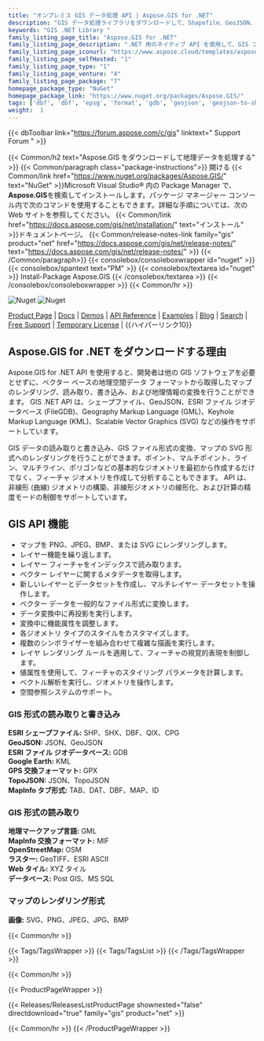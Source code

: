 ```yaml
---
title: "オンプレミス GIS データ処理 API | Aspose.GIS for .NET"
description: "GIS データ処理ライブラリをダウンロードして、Shapefile、GeoJSON、FIleGDB、KML、OSM XML などの最も一般的な GIS ファイル形式の読み取り、書き込み、変換を行い、サポートされている形式から SVG へのマップをレンダリングします。"
keywords: "GIS .NET Library "
family_listing_page_title: "Aspose.GIS for .NET"
family_listing_page_description: ".NET 用のネイティブ API を使用して、GIS ファイル形式を作成、編集、変換する高性能アプリを開発します。"
family_listing_page_iconurl: "https://www.aspose.cloud/templates/aspose/App_Themes/V3/images/gis/272x272/aspose_gis-for-net.png"
family_listing_page_selfHosted: "1"
family_listing_page_type: "1"
family_listing_page_venture: "4"
family_listing_page_package: "7"
homepage_package_type: "NuGet"
homepage_package_link: "https://www.nuget.org/packages/Aspose.GIS/"
tags: ['dbf', 'dbf', 'epsg', 'format', 'gdb', 'geojson', 'geojson-to-shape', 'geojson-to-topojson', 'geometries', 'geometry', 'geoprocessing', 'geotiff', 'gml', 'gpx', 'id', 'jpg', 'kml', 'linq', 'map', 'mif', 'mvc', 'osm', 'png', 'postgis', 'qix', 'raster', 'render', 'rendering', 'services', 'shape-to-geojson', 'shapes', 'shp', 'shx', 'spatial']
weight:  1
---
```


{{< dbToolbar link="https://forum.aspose.com/c/gis" linktext=" Support Forum " >}}

{{< Common/h2 text="Aspose.GIS をダウンロードして地理データを処理する"  >}}
{{< Common/paragraph class="package-instructions">}}
開ける
{{< Common/link href="https://www.nuget.org/packages/Aspose.GIS/" text="NuGet"  >}}Microsoft Visual Studio® 内の Package Manager で、 <b>Aspose.GIS</b>を検索してインストールします。パッケージ マネージャー コンソール内で次のコマンドを使用することもできます。詳細な手順については、次の Web サイトを参照してください。
{{< Common/link href="https://docs.aspose.com/gis/net/installation/" text="インストール"  >}}ドキュメントページ。
{{< Common/release-notes-link family="gis" product="net" href="https://docs.aspose.com/gis/net/release-notes/" text="https://docs.aspose.com/gis/net/release-notes/"  >}}
{{< /Common/paragraph>}}
{{< consolebox/consoleboxwrapper id="nuget" >}}
       {{< consolebox/spantext text="PM" >}}
       {{< consolebox/textarea id="nuget" >}} Install-Package Aspose.GIS {{< /consolebox/textarea >}}
{{< /consolebox/consoleboxwrapper >}}
{{< Common/hr >}}

![Nuget](https://img.shields.io/nuget/v/Aspose.GIS) ![Nuget](https://img.shields.io/nuget/dt/Aspose.GIS?label=nuget%20downloads)

[Product Page](https://products.aspose.com/gis/net/) | [Docs](https://docs.aspose.com/gis/net/) | [Demos](https://products.aspose.app/gis/family) | [API Reference](https://reference.aspose.com/gis/net/) | [Examples](https://github.com/aspose-gis/Aspose.GIS-for-.NET) | [Blog](https://blog.aspose.com/category/gis/) | [Search](https://search.aspose.com/) | [Free Support](https://forum.aspose.com/c/gis) | [Temporary License](https://purchase.aspose.com/temporary-license) | {{ハイパーリンク10}}

## Aspose.GIS for .NET をダウンロードする理由

Aspose.GIS for .NET API を使用すると、開発者は他の GIS ソフトウェアを必要とせずに、ベクター ベースの地理空間データ フォーマットから取得したマップのレンダリング、読み取り、書き込み、および地理情報の変換を行うことができます。 GIS .NET API は、シェープファイル、GeoJSON、ESRI ファイル ジオデータベース (FileGDB)、Geography Markup Language (GML)、Keyhole Markup Language (KML)、Scalable Vector Graphics (SVG) などの操作をサポートしています。

GIS データの読み取りと書き込み、GIS ファイル形式の変換、マップの SVG 形式へのレンダリングを行うことができます。ポイント、マルチポイント、ライン、マルチライン、ポリゴンなどの基本的なジオメトリを最初から作成するだけでなく、フィーチャ ジオメトリを作成して分析することもできます。 API は、非線形 (曲線) ジオメトリの構築、非線形ジオメトリの線形化、および計算の精度モードの制御をサポートしています。

## GIS API 機能

- マップを PNG、JPEG、BMP、または SVG にレンダリングします。
- レイヤー機能を繰り返します。
- レイヤー フィーチャをインデックスで読み取ります。
- ベクター レイヤーに関するメタデータを取得します。
- 新しいレイヤーとデータセットを作成し、マルチレイヤー データセットを操作します。
- ベクター データを一般的なファイル形式に変換します。
- データ変換中に再投影を実行します。
- 変換中に機能属性を調整します。
- 各ジオメトリ タイプのスタイルをカスタマイズします。
- 複数のシンボライザーを組み合わせて複雑な描画を実行します。
- レイヤ レンダリング ルールを適用して、フィーチャの視覚的表現を制御します。
- 値属性を使用して、フィーチャのスタイリング パラメータを計算します。
- ベクトル解析を実行し、ジオメトリを操作します。
- 空間参照システムのサポート。

### GIS 形式の読み取りと書き込み

**ESRI シェープファイル:** SHP、SHX、DBF、QIX、CPG\
**GeoJSON:** JSON、GeoJSON\
**ESRI ファイル ジオデータベース:** GDB\
**Google Earth:** KML\
**GPS 交換フォーマット:** GPX\
**TopoJSON:** JSON、TopoJSON\
**MapInfo タブ形式:** TAB、DAT、DBF、MAP、ID

### GIS 形式の読み取り

**地理マークアップ言語:** GML\
**MapInfo 交換フォーマット:** MIF\
**OpenStreetMap:** OSM\
**ラスター:** GeoTIFF、ESRI ASCII\
**Web タイル:** XYZ タイル\
**データベース:** Post GIS、MS SQL

### マップのレンダリング形式

**画像:** SVG、PNG、JPEG、JPG、BMP

{{< Common/hr >}}

{{< Tags/TagsWrapper >}}
 {{< Tags/TagsList >}}
{{< /Tags/TagsWrapper >}}

{{< Common/hr >}}

{{< ProductPageWrapper >}}
<!-- ReleasesListProductPage-->
   {{< Releases/ReleasesListProductPage shownested="false"  directdownload="true" family="gis" product="net" >}}
<!-- /ReleasesListProductPage-->
{{< Common/hr >}}
{{< /ProductPageWrapper >}}


